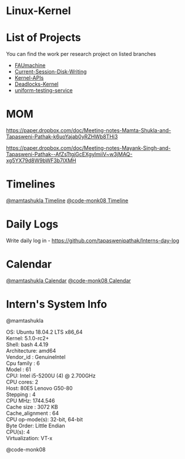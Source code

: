 # Linux-Kernel

# List of Projects

You can find the work per research project on listed branches

- [FAUmachine](https://github.com/alice-sieve/Linux-Kernel/issues/1)
- [Current-Session-Disk-Writing](https://github.com/alice-sieve/Linux-Kernel/issues/2)
- [Kernel-APIs](https://github.com/alice-sieve/Linux-Kernel/issues/3)
- [Deadlocks-Kernel](https://github.com/alice-sieve/Linux-Kernel/issues/4)
- [uniform-testing-service](https://github.com/alice-sieve/Linux-Kernel/issues/5)


# MOM

https://paper.dropbox.com/doc/Meeting-notes-Mamta-Shukla-and-Tapasweni-Pathak-k6uoYajab0yRZHWb8THi3

https://paper.dropbox.com/doc/Meeting-notes-Mayank-Singh-and-Tapasweni-Pathak--AfZsTtgjGcEXgylmiiV~w3jMAQ-xg5YX79d8W9bWF3b7lXMH

# Timelines

[@mamtashukla Timeline]() [@code-monk08 Timeline]()


# Daily Logs

Write daily log in - https://github.com/tapaswenipathak/Interns-day-log


# Calendar

[@mamtashukla Calendar](https://calendly.com/mamtashukla/15min) [@code-monk08 Calendar]()


# Intern's System Info

@mamtashukla

OS: Ubuntu 18.04.2 LTS x86_64\
Kernel: 5.1.0-rc2+\
Shell: bash 4.4.19\
Architecture: amd64\
Vendor_id	: GenuineIntel\
Cpu family	: 6\
Model		: 61\
CPU: Intel i5-5200U (4) @ 2.700GHz\
CPU cores: 2\
Host: 80E5 Lenovo G50-80\
Stepping	: 4\
CPU MHz:   1744.546\
Cache size	: 3072 KB\
Cache_alignment	: 64\
CPU op-mode(s): 32-bit, 64-bit\
Byte Order:     Little Endian\
CPU(s):              4\
Virtualization:      VT-x

@code-monk08

